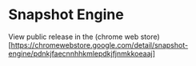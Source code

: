 # Snapshot Engine
View public release in the (chrome web store)[https://chromewebstore.google.com/detail/snapshot-engine/pdnkjfaecnnhhkmlepdkjfjnmkkoeaaj]
